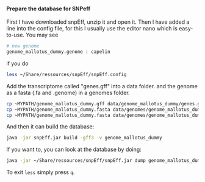 #### Prepare the database for SNPeff
First I have downloaded snpEff, unzip it and open it.
Then I have added a line into the config file, for this I usually use the editor nano which is easy-to-use.
You may see 
```bash
# new genome
genome_mallotus_dummy.genome : capelin
```
if you do 
```bash
less ~/Share/ressources/snpEff/snpEff.config
```
Add the transcriptome called "genes.gff" into a data folder. and the genome as a fasta (.fa and .genome) in a genomes folder.
```bash
cp ~MYPATH/genome_mallotus_dummy.gff data/genome_mallotus_dummy/genes.gff
cp ~MYPATH/genome_mallotus_dummy.fasta data/genomes/genome_mallotus_dummy.fa
cp ~MYPATH/genome_mallotus_dummy.fasta data/genomes/genome_mallotus_dummy.genome
```

And then it can build the database:
```bash
java -jar snpEff.jar build -gff3 -v genome_mallotus_dummy
```
If you want to, you can look at the database by doing:
```bash
java -jar ~/Share/ressources/snpEff/snpEff.jar dump genome_mallotus_dummy | less
```
To exit `less` simply press `q`.
